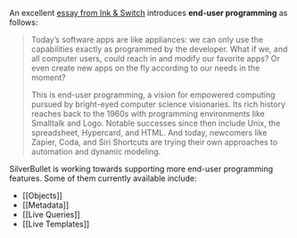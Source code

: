 An excellent [essay from Ink & Switch](https://www.inkandswitch.com/end-user-programming/) introduces **end-user programming** as follows:

> Today’s software apps are like appliances: we can only use the capabilities exactly as programmed by the developer. What if we, and all computer users, could reach in and modify our favorite apps? Or even create new apps on the fly according to our needs in the moment?
> 
> This is end-user programming, a vision for empowered computing pursued by bright-eyed computer science visionaries. Its rich history reaches back to the 1960s with programming environments like Smalltalk and Logo. Notable successes since then include Unix, the spreadsheet, Hypercard, and HTML. And today, newcomers like Zapier, Coda, and Siri Shortcuts are trying their own approaches to automation and dynamic modeling.

SilverBullet is working towards supporting more end-user programming features. Some of them currently available include:

* [[Objects]]
* [[Metadata]]
* [[Live Queries]]
* [[Live Templates]]
